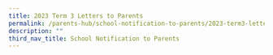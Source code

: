```yaml
---
title: 2023 Term 3 Letters to Parents
permalink: /parents-hub/school-notification-to-parents/2023-term3-letters-to-parents/
description: ""
third_nav_title: School Notification to Parents
---
```

